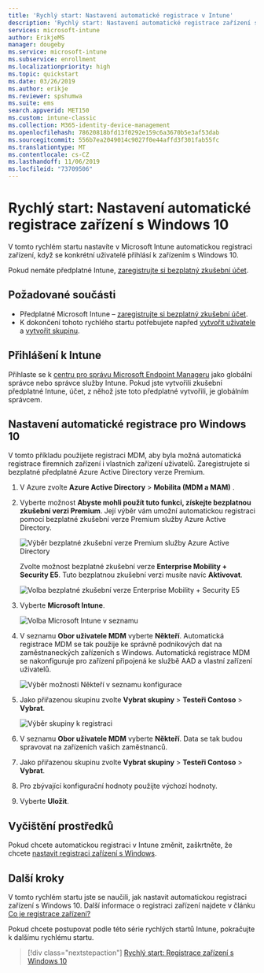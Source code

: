 ```yaml
---
title: 'Rychlý start: Nastavení automatické registrace v Intune'
description: 'Rychlý start: Nastavení automatické registrace zařízení s Windows 10 v Intune.'
services: microsoft-intune
author: ErikjeMS
manager: dougeby
ms.service: microsoft-intune
ms.subservice: enrollment
ms.localizationpriority: high
ms.topic: quickstart
ms.date: 03/26/2019
ms.author: erikje
ms.reviewer: spshumwa
ms.suite: ems
search.appverid: MET150
ms.custom: intune-classic
ms.collection: M365-identity-device-management
ms.openlocfilehash: 78620818bfd13f0292e159c6a3670b5e3af53dab
ms.sourcegitcommit: 556b7ea2049014c9027f0e44affd3f301fab55fc
ms.translationtype: MT
ms.contentlocale: cs-CZ
ms.lasthandoff: 11/06/2019
ms.locfileid: "73709506"
---
```

# <a name="quickstart-set-up-automatic-enrollment-for-windows-10-devices"></a>Rychlý start: Nastavení automatické registrace zařízení s Windows 10

V tomto rychlém startu nastavíte v Microsoft Intune automatickou registraci zařízení, když se konkrétní uživatelé přihlásí k zařízením s Windows 10.

Pokud nemáte předplatné Intune, [zaregistrujte si bezplatný zkušební účet](../fundamentals/free-trial-sign-up.md).

## <a name="prerequisites"></a>Požadované součásti

- Předplatné Microsoft Intune – [zaregistrujte si bezplatný zkušební účet](../fundamentals/free-trial-sign-up.md).
- K dokončení tohoto rychlého startu potřebujete napřed [vytvořit uživatele](../fundamentals/quickstart-create-user.md) a [vytvořit skupinu](../fundamentals/quickstart-create-group.md).

## <a name="sign-in-to-intune"></a>Přihlášení k Intune

Přihlaste se k [centru pro správu Microsoft Endpoint Manageru](https://go.microsoft.com/fwlink/?linkid=2109431) jako globální správce nebo správce služby Intune. Pokud jste vytvořili zkušební předplatné Intune, účet, z něhož jste toto předplatné vytvořili, je globálním správcem.

## <a name="set-up-windows-10-automatic-enrollment"></a>Nastavení automatické registrace pro Windows 10

V tomto příkladu použijete registraci MDM, aby byla možná automatická registrace firemních zařízení i vlastních zařízení uživatelů. Zaregistrujete si bezplatné předplatné Azure Active Directory verze Premium.

1. V Azure zvolte **Azure Active Directory** > **Mobilita (MDM a MAM)** .
2. Vyberte možnost **Abyste mohli použít tuto funkci, získejte bezplatnou zkušební verzi Premium**. Její výběr vám umožní automatickou registraci pomocí bezplatné zkušební verze Premium služby Azure Active Directory. 

    ![Výběr bezplatné zkušební verze Premium služby Azure Active Directory](./media/quickstart-setup-auto-enrollment/quickstart-setup-auto-enrollment-01.png)

    Zvolte možnost bezplatné zkušební verze **Enterprise Mobility + Security E5**. Tuto bezplatnou zkušební verzi musíte navíc **Aktivovat**.

    ![Volba bezplatné zkušební verze Enterprise Mobility + Security E5](./media/quickstart-setup-auto-enrollment/quickstart-setup-auto-enrollment-02.png)

3. Vyberte **Microsoft Intune**. 

    ![Volba Microsoft Intune v seznamu](./media/quickstart-setup-auto-enrollment/quickstart-setup-auto-enrollment-03.png)

4. V seznamu **Obor uživatele MDM** vyberte **Někteří**. Automatická registrace MDM se tak použije ke správně podnikových dat na zaměstnaneckých zařízeních s Windows. Automatická registrace MDM se nakonfiguruje pro zařízení připojená ke službě AAD a vlastní zařízení uživatelů.

    ![Výběr možnosti Někteří v seznamu konfigurace](./media/quickstart-setup-auto-enrollment/quickstart-setup-auto-enrollment-04.png)

5. Jako přiřazenou skupinu zvolte **Vybrat skupiny** > **Testeři Contoso** > **Vybrat**.

    ![Výběr skupiny k registraci](./media/quickstart-setup-auto-enrollment/quickstart-setup-auto-enrollment-05.png)

6. V seznamu **Obor uživatele MDM** vyberte **Někteří**. Data se tak budou spravovat na zařízeních vašich zaměstnanců.
7. Jako přiřazenou skupinu zvolte **Vybrat skupiny** > **Testeři Contoso** > **Vybrat**. 
8. Pro zbývající konfigurační hodnoty použijte výchozí hodnoty.
9. Vyberte **Uložit**.

## <a name="clean-up-resources"></a>Vyčištění prostředků

Pokud chcete automatickou registraci v Intune změnit, zaškrtněte, že chcete [nastavit registraci zařízení s Windows](windows-enroll.md).

## <a name="next-steps"></a>Další kroky

V tomto rychlém startu jste se naučili, jak nastavit automatickou registraci zařízení s Windows 10. Další informace o registraci zařízení najdete v článku [Co je registrace zařízení?](device-enrollment.md)

Pokud chcete postupovat podle této série rychlých startů Intune, pokračujte k dalšímu rychlému startu.

> [!div class="nextstepaction"]
> [Rychlý start: Registrace zařízení s Windows 10](../quickstart-enroll-windows-device.md)
